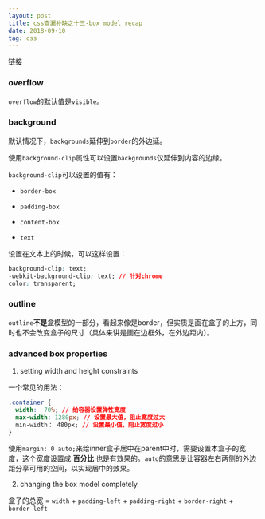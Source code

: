 ```yaml
---
layout: post
title: css查漏补缺之十三-box model recap
date: 2018-09-10
tag: css
---
```


[链接](https://developer.mozilla.org/en-US/docs/Learn/CSS/Styling_boxes/Box_model_recap)

### overflow

`overflow`的默认值是`visible`。

<!-- more -->

### background

默认情况下，`backgrounds`延伸到`border`的外边延。

使用`background-clip`属性可以设置`backgrounds`仅延伸到内容的边缘。

`background-clip`可以设置的值有：

- `border-box`

- `padding-box`

- `content-box`

- `text`

设置在文本上的时候，可以这样设置：

```css
background-clip: text;
-webkit-background-clip: text; // 针对chrome
color: transparent;
```

### outline

`outline`**不是**盒模型的一部分，看起来像是border，但实质是画在盒子的上方，同时也不会改变盒子的尺寸（具体来讲是画在边框外，在外边距内）。

### advanced box properties

1. setting width and height constraints

一个常见的用法：

```css
.container {
  width:  70%; // 给容器设置弹性宽度
  max-width: 1280px; // 设置最大值，阻止宽度过大  
  min-width： 480px; // 设置最小值，阻止宽度过小
}
```

使用`margin: 0 auto;`来给inner盒子居中在parent中时，需要设置本盒子的宽度，这个宽度设置成 **百分比** 也是有效果的。`auto`的意思是让容器左右两侧的外边距分享可用的空间，以实现居中的效果。

2. changing the box model completely

盒子的总宽 = `width` + `padding-left` + `padding-right` + `border-right` + `border-left`

